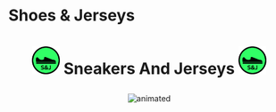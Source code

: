 # Shoes & Jerseys
# <p align="center"> <img src="assets\logo.svg" width=50 heigth=50> Sneakers And Jerseys <img src="assets\logo.svg" width=50  heigth=50> </p>

<p align="center">
  <img src="https://user-images.githubusercontent.com/91204851/181088828-7f433c76-4c55-47e8-a7da-dba46c105b45.gif" alt="animated" />
</p>


